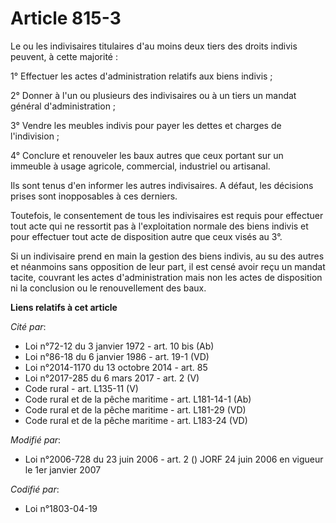 # Article 815-3

Le ou les indivisaires titulaires d'au moins deux tiers des droits indivis peuvent, à cette majorité :

1° Effectuer les actes d'administration relatifs aux biens indivis ;

2° Donner à l'un ou plusieurs des indivisaires ou à un tiers un mandat général d'administration ;

3° Vendre les meubles indivis pour payer les dettes et charges de l'indivision ;

4° Conclure et renouveler les baux autres que ceux portant sur un immeuble à usage agricole, commercial, industriel ou
artisanal.

Ils sont tenus d'en informer les autres indivisaires. A défaut, les décisions prises sont inopposables à ces derniers.

Toutefois, le consentement de tous les indivisaires est requis pour effectuer tout acte qui ne ressortit pas à l'exploitation
normale des biens indivis et pour effectuer tout acte de disposition autre que ceux visés au 3°.

Si un indivisaire prend en main la gestion des biens indivis, au su des autres et néanmoins sans opposition de leur part, il
est censé avoir reçu un mandat tacite, couvrant les actes d'administration mais non les actes de disposition ni la conclusion
ou le renouvellement des baux.

**Liens relatifs à cet article**

_Cité par_:

  - Loi n°72-12 du 3 janvier 1972 - art. 10 bis (Ab)
  - Loi n°86-18 du 6 janvier 1986 - art. 19-1 (VD)
  - Loi n°2014-1170 du 13 octobre 2014 - art. 85
  - Loi n°2017-285 du 6 mars 2017 - art. 2 (V)
  - Code rural - art. L135-11 (V)
  - Code rural et de la pêche maritime - art. L181-14-1 (Ab)
  - Code rural et de la pêche maritime - art. L181-29 (VD)
  - Code rural et de la pêche maritime - art. L183-24 (VD)

_Modifié par_:

  - Loi n°2006-728 du 23 juin 2006 - art. 2 () JORF 24 juin 2006 en vigueur le 1er janvier 2007

_Codifié par_:

  - Loi n°1803-04-19
